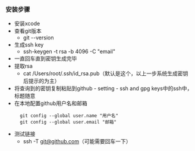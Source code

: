 ### 安装步骤
+ 安装xcode
+ 查看git版本
  + git --version
+ 生成ssh key
  + ssh-keygen -t rsa -b 4096 -C "email"
+ 一直回车直到密钥生成完毕
+ 提取rsa
  + cat /Users/root/.ssh/id_rsa.pub（默认是这个，以上一步系统生成密钥后提示的为主）
+ 将查询到的密钥复制粘贴到github - setting - ssh and gpg keys中的ssh中，标题随意
+ 在本地配置github用户名和邮箱
  ```
	git config --global user.name "用户名"
	git config --global user.email "邮箱"
  ```
+ 测试链接
  + ssh -T git@github.com（可能需要回车一下）
